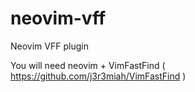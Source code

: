 # neovim-vff
Neovim VFF plugin

You will need neovim + VimFastFind ( https://github.com/j3r3miah/VimFastFind )
